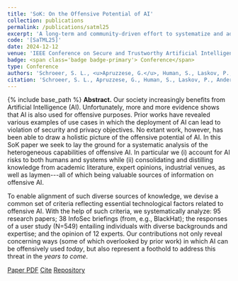 ```yaml
---
title: 'SoK: On the Offensive Potential of AI'
collection: publications
permalink: /publications/satml25
excerpt: 'A long-term and community-driven effort to systematize and address the threat of "offensive AI"...'
code: '[SaTML25]'
date: 2024-12-12
venue: 'IEEE Conference on Secure and Trustworthy Artificial Intelligence'
badge: <span class='badge badge-primary'> Conference</span>
type: Conference
authors: 'Schroeer, S. L., <u>Apruzzese, G.</u>, Human, S., Laskov, P., Anderson, H. S., Bernroider, E. W. N., Fass, A., Nassi, B., Rimmer, V., Roli, F., Salam, S., Shen, A., Sunyaev, A., Wadhwa-Brown, T., Wagner, I., Wang, G.'
citation: 'Schroeer, S. L., Apruzzese, G., Human, S., Laskov, P., Anderson, H. S., Bernroider, E. W. N., Fass, A., Nassi, B., Rimmer, V., Roli, F., Salam, S., Shen, A., Sunyaev, A., Wadhwa-Brown, T., Wagner, I., & Wang, G. (2025, April). "SOK: On the Offensive Potential of AI" In <i>2025 International Conference on Secure and Trustworthy Machine Learning (SaTML)</i>.'
---
```

{% include base_path %}
<b>Abstract.</b> Our society increasingly benefits from Artificial Intelligence (AI). Unfortunately, more and more evidence shows that AI is also used for offensive purposes. Prior works have revealed various examples of use cases in which the deployment of AI can lead to violation of security and privacy objectives. No extant work, however, has been able to draw a holistic picture of the offensive potential of AI. In this SoK paper we seek to lay the ground for a systematic analysis of the heterogeneous capabilities of offensive AI. In particular we (i) account for AI risks to both humans and systems while (ii) consolidating and distilling knowledge from academic literature, expert opinions, industrial venues, as well as laymen---all of which being valuable sources of information on offensive AI. 

To enable alignment of such diverse sources of knowledge, we devise a common set of criteria reflecting essential technological factors related to offensive AI. With the help of such criteria, we systematically analyze: 95 research papers; 38 InfoSec briefings (from, e.g., BlackHat); the responses of a user study (N=549) entailing individuals with diverse backgrounds and expertise; and the opinion of 12 experts. Our contributions not only reveal concerning ways (some of which overlooked by prior work) in which AI can be offensively used _today_, but also represent a foothold to address this threat in the _years to come_.


<a class="btn btn-outline-primary my-1 mr-1 btn-sm" href="{{ base_path }}/files/papers/satml25/satml25.pdf" target="_blank" rel="noopener">Paper PDF</a> 
<a class="btn btn-outline-primary my-1 mr-1 btn-sm" href="{{ base_path }}/files/papers/satml25/satml25_cite.html" target="_blank" rel="noopener">Cite</a>
<a class="btn btn-outline-primary my-1 mr-1 btn-sm" href="https://github.com/hihey54/satml25" target="_blank" rel="noopener">Repository</a>


